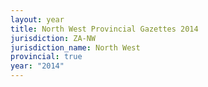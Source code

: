```yaml
---
layout: year
title: North West Provincial Gazettes 2014
jurisdiction: ZA-NW
jurisdiction_name: North West
provincial: true
year: "2014"
---
```


